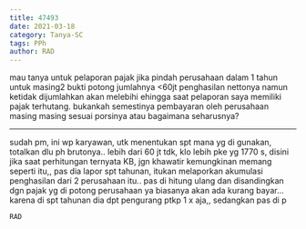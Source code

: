 ```yaml
---
title: 47493
date: 2021-03-18
category: Tanya-SC
tags: PPh
author: RAD
---
```


mau tanya untuk pelaporan pajak jika pindah perusahaan dalam 1 tahun untuk masing2 bukti potong jumlahnya <60jt penghasilan nettonya namun ketidak dijumlahkan akan melebihi ehingga saat pelaporan saya memiliki pajak terhutang. bukankah semestinya pembayaran oleh perusahaan masing masing sesuai porsinya atau bagaimana seharusnya?

---

sudah pm, ini wp karyawan, utk menentukan spt mana yg di gunakan, totalkan dlu ph brutonya.. lebih dari 60 jt tdk, klo lebih pke yg 1770 s, disini jika saat perhitungan ternyata KB, jgn khawatir kemungkinan memang seperti itu,, pas dia lapor spt tahunan, itukan melaporkan akumulasi penghasilan dari 2 perusahaan itu.. pas di hitung ulang dan disandingkan dgn pajak yg di potong perusahaan ya biasanya akan ada kurang bayar... karena di spt tahunan dia dpt pengurang ptkp 1 x aja,, sedangkan pas di p

`RAD`
